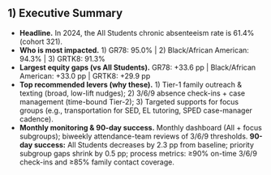 ## 1) Executive Summary

- **Headline.** In 2024, the All Students chronic absenteeism rate is 61.4% (cohort 321).
- **Who is most impacted.** 1) GR78: 95.0% | 2) Black/African American: 94.3% | 3) GRTK8: 91.3%
- **Largest equity gaps (vs All Students).** GR78: +33.6 pp | Black/African American: +33.0 pp | GRTK8: +29.9 pp
- **Top recommended levers (why these).** 1) Tier-1 family outreach & texting (broad, low-lift nudges); 2) 3/6/9 absence check-ins + case management (time-bound Tier-2); 3) Targeted supports for focus groups (e.g., transportation for SED, EL tutoring, SPED case-manager cadence).
- **Monthly monitoring & 90-day success.** Monthly dashboard (All + focus subgroups); biweekly attendance-team reviews of 3/6/9 thresholds. **90-day success:** All Students decreases by 2.3 pp from baseline; priority subgroup gaps shrink by 0.5 pp; process metrics: ≥90% on-time 3/6/9 check-ins and ≥85% family contact coverage.
